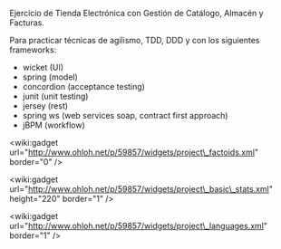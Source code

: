 Ejercicio de Tienda Electrónica con Gestión de Catálogo, Almacén y Facturas.

Para practicar técnicas de agilismo, TDD, DDD y con los siguientes frameworks:
  * wicket (UI)
  * spring (model)
  * concordion (acceptance testing)
  * junit (unit testing)
  * jersey (rest)
  * spring ws (web services soap, contract first approach)
  * jBPM (workflow)

&lt;wiki:gadget url="http://www.ohloh.net/p/59857/widgets/project\_factoids.xml" border="0" /&gt;

&lt;wiki:gadget url="http://www.ohloh.net/p/59857/widgets/project\_basic\_stats.xml" height="220"  border="1" /&gt;

&lt;wiki:gadget url="http://www.ohloh.net/p/59857/widgets/project\_languages.xml" border="1" /&gt;